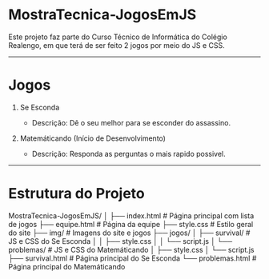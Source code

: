 # MostraTecnica-JogosEmJS
Este projeto faz parte do Curso Técnico de Informática do Colégio Realengo, em que terá de ser feito 2 jogos por meio do JS e CSS.

----
# Jogos

1. Se Esconda
    - Descrição: Dê o seu melhor para se esconder do assassino.

2. Matemáticando (Início de Desenvolvimento)
    - Descrição: Responda as perguntas o mais rapido possivel.

----
# Estrutura do Projeto

MostraTecnica-JogosEmJS/
│
├── index.html        # Página principal com lista de jogos
├── equipe.html       # Página da equipe
├── style.css         # Estilo geral do site
├── img/              # Imagens do site e jogos
├── jogos/
│   ├── survival/     # JS e CSS do Se Esconda
│   │   ├── style.css
│   │   └── script.js
│   └── problemas/    # JS e CSS do Matemáticando
│       ├── style.css
│       └── script.js
├── survival.html # Página principal do Se Esconda
└── problemas.html # Página principal do Matemáticando
